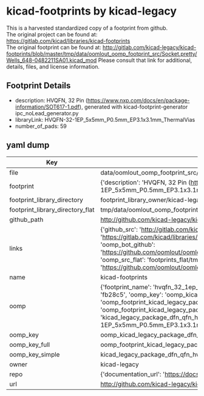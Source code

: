 # kicad-footprints by kicad-legacy  
This is a harvested standardized copy of a footprint from github.  
The original project can be found at:  
https://gitlab.com/kicad/libraries/kicad-footprints  
The original footprint can be found at:
http://gitlab.com/kicad-legacy/kicad-footprints/blob/master/tmp/data/oomlout_oomp_footprint_src/Socket.pretty/Wells_648-0482211SA01.kicad_mod
Please consult that link for additional, details, files, and license information.  
## Footprint Details
* description: HVQFN, 32 Pin (https://www.nxp.com/docs/en/package-information/SOT617-1.pdf), generated with kicad-footprint-generator ipc_noLead_generator.py  
* libraryLink: HVQFN-32-1EP_5x5mm_P0.5mm_EP3.1x3.1mm_ThermalVias  
* number_of_pads: 59  
## yaml dump  
| Key | Value |  
| --- | --- |  
| file | data/oomlout_oomp_footprint_src/kicad-footprints/Package_DFN_QFN.pretty/HVQFN-32-1EP_5x5mm_P0.5mm_EP3.1x3.1mm_ThermalVias.kicad_mod |  
| footprint | {'description': 'HVQFN, 32 Pin (https://www.nxp.com/docs/en/package-information/SOT617-1.pdf), generated with kicad-footprint-generator ipc_noLead_generator.py', 'libraryLink': 'HVQFN-32-1EP_5x5mm_P0.5mm_EP3.1x3.1mm_ThermalVias', 'number_of_pads': 59} |  
| footprint_library_directory | footprint_library_owner/kicad-legacy_kicad-footprints |  
| footprint_library_directory_flat | tmp/data/oomlout_oomp_footprint_src/footprints_flat/kicad_legacy_package_dfn_qfn_hvqfn_32_1ep_5x5mm_p0_5mm_ep3_1x3_1mm_thermalvias/working |  
| github_path | http://github.com/kicad-legacy/kicad-footprints/blob/master/tmp/data/oomlout_oomp_footprint_src/Package_DFN_QFN.pretty/HVQFN-32-1EP_5x5mm_P0.5mm_EP3.1x3.1mm_ThermalVias.kicad_mod |  
| links | {'github_src': 'http://gitlab.com/kicad-legacy/kicad-footprints/blob/master/tmp/data/oomlout_oomp_footprint_src/Socket.pretty/Wells_648-0482211SA01.kicad_mod', 'github_src_repo': 'https://gitlab.com/kicad/libraries/kicad-footprints', 'oomp_bot': 'tmp/data/oomlout_oomp_footprint_src/footprints/kicad_legacy_package_dfn_qfn_hvqfn_32_1ep_5x5mm_p0_5mm_ep3_1x3_1mm_thermalvias/working', 'oomp_bot_github': 'https://github.com/oomlout/oomlout_oomp_footprint_bot/tree/main/tmp/data/oomlout_oomp_footprint_src/footprints/kicad_legacy_package_dfn_qfn_hvqfn_32_1ep_5x5mm_p0_5mm_ep3_1x3_1mm_thermalvias/working', 'oomp_src_flat': 'footprints_flat/tmp/data/oomlout_oomp_footprint_src/footprints_flat/kicad_legacy_package_dfn_qfn_hvqfn_32_1ep_5x5mm_p0_5mm_ep3_1x3_1mm_thermalvias/working', 'oomp_src_flat_github': 'https://github.com/oomlout/oomlout_oomp_footprint_src/tree/main/tmp/data/oomlout_oomp_footprint_src/footprints_flat/kicad_legacy_package_dfn_qfn_hvqfn_32_1ep_5x5mm_p0_5mm_ep3_1x3_1mm_thermalvias/working'} |  
| name | kicad-footprints |  
| oomp | {'footprint_name': 'hvqfn_32_1ep_5x5mm_p0_5mm_ep3_1x3_1mm_thermalvias', 'library_name': 'package_dfn_qfn', 'md5': 'fb28c52ddc3e4cf0d1149341d665fe73', 'md5_10': 'fb28c52ddc', 'md5_5': 'fb28c', 'md5_6': 'fb28c5', 'oomp_key': 'oomp_kicad_legacy_package_dfn_qfn_hvqfn_32_1ep_5x5mm_p0_5mm_ep3_1x3_1mm_thermalvias', 'oomp_key_extra': 'oomp_footprint_kicad_legacy_package_dfn_qfn_hvqfn_32_1ep_5x5mm_p0_5mm_ep3_1x3_1mm_thermalvias', 'oomp_key_full': 'oomp_footprint_kicad_legacy_package_dfn_qfn_hvqfn_32_1ep_5x5mm_p0_5mm_ep3_1x3_1mm_thermalvias_fb28c5', 'oomp_key_simple': 'kicad_legacy_package_dfn_qfn_hvqfn_32_1ep_5x5mm_p0_5mm_ep3_1x3_1mm_thermalvias', 'original_filename': 'data/oomlout_oomp_footprint_src/kicad-footprints/Package_DFN_QFN.pretty/HVQFN-32-1EP_5x5mm_P0.5mm_EP3.1x3.1mm_ThermalVias.kicad_mod', 'owner_name': 'kicad_legacy'} |  
| oomp_key | oomp_kicad_legacy_package_dfn_qfn_hvqfn_32_1ep_5x5mm_p0_5mm_ep3_1x3_1mm_thermalvias |  
| oomp_key_full | oomp_footprint_kicad_legacy_package_dfn_qfn_hvqfn_32_1ep_5x5mm_p0_5mm_ep3_1x3_1mm_thermalvias |  
| oomp_key_simple | kicad_legacy_package_dfn_qfn_hvqfn_32_1ep_5x5mm_p0_5mm_ep3_1x3_1mm_thermalvias |  
| owner | kicad-legacy |  
| repo | {'documentation_url': 'https://docs.github.com/rest/repos/repos#get-a-repository', 'message': 'Not Found'} |  
| url | http://github.com/kicad-legacy/kicad-footprints |  


